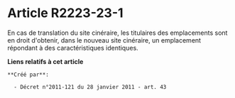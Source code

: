 # Article R2223-23-1

En cas de translation du site cinéraire, les titulaires des emplacements sont en droit d'obtenir, dans le nouveau site
cinéraire, un emplacement répondant à des caractéristiques identiques.

**Liens relatifs à cet article**

	**Créé par**:

	  - Décret n°2011-121 du 28 janvier 2011 - art. 43

